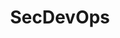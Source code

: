 ---
layout: posts_by_category
categories: secdevops
title: SecDevOps
permalink: /category/secdevops
---